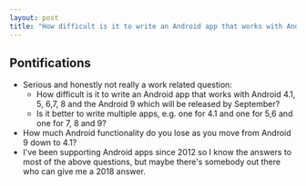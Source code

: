 ```yaml
---
layout: post
title: "How difficult is it to write an Android app that works with Android 4.1, 5, 6,7, 8 and the Android 9 which will be released by September?"
---
```


## Pontifications
* Serious and honestly not really a work related question:
	* How difficult is it to write an Android app that works with Android 4.1, 5, 6,7, 8 and the Android 9 which will be released by September?
	* Is it better to write multiple apps, e.g. one for 4.1 and one for 5,6 and one for 7, 8 and 9?
* How much Android functionality do you lose as you move from Android 9 down to 4.1? 
* I've been supporting Android apps since 2012 so I know the answers to most of the above questions, but maybe there's somebody out there who can give me a 2018 answer.